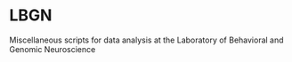 # LBGN
Miscellaneous scripts for data analysis at the Laboratory of Behavioral and Genomic Neuroscience
